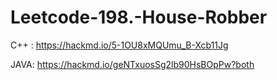 # Leetcode-198.-House-Robber
C++ :
  https://hackmd.io/5-1OU8xMQUmu_B-Xcb11Jg
  
JAVA:
  https://hackmd.io/geNTxuosSg2lb90HsBOpPw?both
